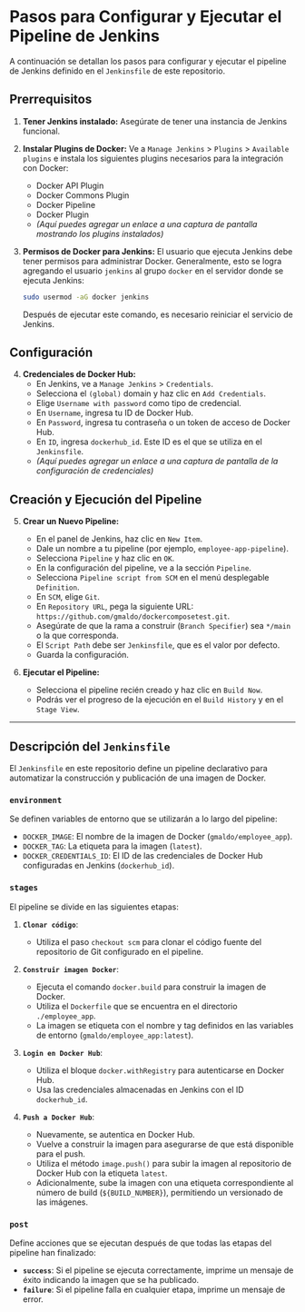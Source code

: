 # Pasos para Configurar y Ejecutar el Pipeline de Jenkins

A continuación se detallan los pasos para configurar y ejecutar el pipeline de Jenkins definido en el `Jenkinsfile` de este repositorio.

## Prerrequisitos

1.  **Tener Jenkins instalado:** Asegúrate de tener una instancia de Jenkins funcional.

2.  **Instalar Plugins de Docker:** Ve a `Manage Jenkins` > `Plugins` > `Available plugins` e instala los siguientes plugins necesarios para la integración con Docker:
    *   Docker API Plugin
    *   Docker Commons Plugin
    *   Docker Pipeline
    *   Docker Plugin
    *   *(Aquí puedes agregar un enlace a una captura de pantalla mostrando los plugins instalados)*

3.  **Permisos de Docker para Jenkins:** El usuario que ejecuta Jenkins debe tener permisos para administrar Docker. Generalmente, esto se logra agregando el usuario `jenkins` al grupo `docker` en el servidor donde se ejecuta Jenkins:
    ```bash
    sudo usermod -aG docker jenkins
    ```
    Después de ejecutar este comando, es necesario reiniciar el servicio de Jenkins.

## Configuración

4.  **Credenciales de Docker Hub:**
    *   En Jenkins, ve a `Manage Jenkins` > `Credentials`.
    *   Selecciona el `(global)` domain y haz clic en `Add Credentials`.
    *   Elige `Username with password` como tipo de credencial.
    *   En `Username`, ingresa tu ID de Docker Hub.
    *   En `Password`, ingresa tu contraseña o un token de acceso de Docker Hub.
    *   En `ID`, ingresa `dockerhub_id`. Este ID es el que se utiliza en el `Jenkinsfile`.
    *   *(Aquí puedes agregar un enlace a una captura de pantalla de la configuración de credenciales)*

## Creación y Ejecución del Pipeline

5.  **Crear un Nuevo Pipeline:**
    *   En el panel de Jenkins, haz clic en `New Item`.
    *   Dale un nombre a tu pipeline (por ejemplo, `employee-app-pipeline`).
    *   Selecciona `Pipeline` y haz clic en `OK`.
    *   En la configuración del pipeline, ve a la sección `Pipeline`.
    *   Selecciona `Pipeline script from SCM` en el menú desplegable `Definition`.
    *   En `SCM`, elige `Git`.
    *   En `Repository URL`, pega la siguiente URL: `https://github.com/gmaldo/dockercomposetest.git`.
    *   Asegúrate de que la rama a construir (`Branch Specifier`) sea `*/main` o la que corresponda.
    *   El `Script Path` debe ser `Jenkinsfile`, que es el valor por defecto.
    *   Guarda la configuración.

6.  **Ejecutar el Pipeline:**
    *   Selecciona el pipeline recién creado y haz clic en `Build Now`.
    *   Podrás ver el progreso de la ejecución en el `Build History` y en el `Stage View`.

---

## Descripción del `Jenkinsfile`

El `Jenkinsfile` en este repositorio define un pipeline declarativo para automatizar la construcción y publicación de una imagen de Docker.

### `environment`
Se definen variables de entorno que se utilizarán a lo largo del pipeline:
-   `DOCKER_IMAGE`: El nombre de la imagen de Docker (`gmaldo/employee_app`).
-   `DOCKER_TAG`: La etiqueta para la imagen (`latest`).
-   `DOCKER_CREDENTIALS_ID`: El ID de las credenciales de Docker Hub configuradas en Jenkins (`dockerhub_id`).

### `stages`
El pipeline se divide en las siguientes etapas:

1.  **`Clonar código`**:
    *   Utiliza el paso `checkout scm` para clonar el código fuente del repositorio de Git configurado en el pipeline.

2.  **`Construir imagen Docker`**:
    *   Ejecuta el comando `docker.build` para construir la imagen de Docker.
    *   Utiliza el `Dockerfile` que se encuentra en el directorio `./employee_app`.
    *   La imagen se etiqueta con el nombre y tag definidos en las variables de entorno (`gmaldo/employee_app:latest`).

3.  **`Login en Docker Hub`**:
    *   Utiliza el bloque `docker.withRegistry` para autenticarse en Docker Hub.
    *   Usa las credenciales almacenadas en Jenkins con el ID `dockerhub_id`.

4.  **`Push a Docker Hub`**:
    *   Nuevamente, se autentica en Docker Hub.
    *   Vuelve a construir la imagen para asegurarse de que está disponible para el push.
    *   Utiliza el método `image.push()` para subir la imagen al repositorio de Docker Hub con la etiqueta `latest`.
    *   Adicionalmente, sube la imagen con una etiqueta correspondiente al número de build (`${BUILD_NUMBER}`), permitiendo un versionado de las imágenes.

### `post`
Define acciones que se ejecutan después de que todas las etapas del pipeline han finalizado:
-   **`success`**: Si el pipeline se ejecuta correctamente, imprime un mensaje de éxito indicando la imagen que se ha publicado.
-   **`failure`**: Si el pipeline falla en cualquier etapa, imprime un mensaje de error.
